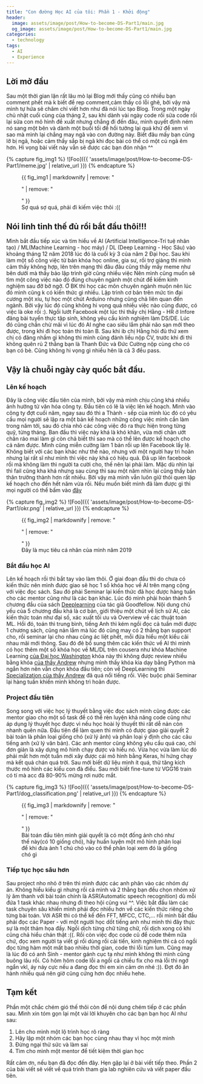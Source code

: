 ```yaml
---
title: "Con đường Học AI của tôi: Phần 1 - Khởi động"
header:
  image: assets/image/post/How-to-become-DS-Part1/main.jpg
  og_image: assets/image/post/How-to-become-DS-Part1/main.jpg
categories:
  - technology
tags:
  - AI
  - Experience
---
```

 
## Lời mở đầu

 Sau một thời gian lặn rất lâu mò lại Blog mới thấy cũng có nhiều bạn comment phết mà k biết để rep comment,cảm thấy có lỗi ghê, bởi vậy mà mình tự hứa sẽ chăm chỉ viết hơn như đã nói lúc tạo Blog. Trong một ngày chủ nhật cuối cùng của tháng 2, sau khi dành vài ngày code rồi sửa code rồi lại sửa con mô hình đề xuất nhưng chẳng đi đến đâu, mình quyết định ném nó sang một bên và dành một buổi tối để hồi tưởng lại quá khứ để xem vì sao mà mình lại chẳng may ngã vào con đường này. Biết đâu mấy bạn cũng lỡ bị ngã, hoặc cảm thấy sắp bị ngã khi đọc bài có thể có một cú ngã êm hơn. Hi vọng bài viết này vẫn sẽ được các bạn đón nhận ^^

{% capture fig_img1 %}
![Foo]({{ 'assets/image/post/How-to-become-DS-Part1/meme.jpg' | relative_url }})
{% endcapture %}

<figure>
  {{ fig_img1 | markdownify | remove: "<p>" | remove: "</p>" }}
  <figcaption>Sợ quá sợ quá, phải đi kiếm việc thôi :((</figcaption>
</figure>

## Nói linh tinh thế đủ rồi bắt đầu thôi!!!

Mình bắt đầu tiếp xúc và tìm hiểu về AI (Artificial Intelligence-Trí tuệ nhân tạo) / ML(Machine Learning - học máy) / DL (Deep Learning - Học Sâu) vào khoảng tháng 12 năm 2018 lúc đó là cuối kỳ 3 của năm 2 Đại học. Sau khi làm một số công việc từ bán khóa học online, gia sư, rồi trợ giảng thì mình cảm thấy không hợp, lên trên mạng thì đâu đâu cũng thấy mấy meme như bên dưới mà thấy bảo lập trình giờ cũng nhiều việc Nên mình cũng muốn sẽ tìm một công việc nào đó đúng chuyên ngành một chút để kiếm kinh nghiệm sau đỡ bỡ ngỡ. Ở BK thì học các môn chuyên ngành muộn nên lúc đó mình cũng k có kiến thức gì nhiều. Lập trình cơ bản trên mức tin đại cương một xíu, tự học một chút Arduino nhưng cũng chả liên quan đến ngành. Bởi vậy lúc đó cũng không hi vọng quá nhiều việc nào cũng được, có việc là oke rồi :). Ngồi lướt Facebook một lúc thì thấy chị Hằng - HR ở Infore đăng bài tuyển thực tập sinh, không yêu cầu kinh nghiệm làm DS/DE. Lúc đó cũng chần chừ mãi vì lúc đó AI nghe cao siêu lắm phải não sạn mới theo được, trong khi đi học toán thì toàn B. Sau khi ib chị Hằng hỏi đủ thứ xem chị có đăng nhầm gì không thì mình cũng đánh liều nộp CV, trước khi đi thì không quên rủ 2 thằng bạn là Thanh Đức và Đức Cường nộp cùng cho có bạn có bè. Cũng không hi vọng gì nhiều hên là cả 3 đều pass.   

## Vậy là chuỗi ngày cày quốc bắt đầu. 

### Lên kế hoạch

Đây là công việc đầu tiên của mình, bởi vậy mà mình chịu cũng khá nhiều ảnh hưởng từ văn hóa công ty.
Đầu tiên có lẽ là việc lên kế hoạch. Mình vào công ty đợt cuối năm, ngay sau đó thì a Thành - sếp của mình lúc đó có yêu cầu mọi người sẽ lập ra một bản kế hoạch những công việc mình cần làm trong năm tới, sau đó chia nhỏ các công việc đó ra thực hiện trong từng quỹ, từng tháng. Ban đầu thì việc này khá là khó khăn, vừa mới chân ướt chân ráo mai làm gì còn chả biết thì sao mà có thể lên được kế hoạch cho cả năm được. Mình cũng miễn cưỡng làm 1 bản rồi up lên Facebook lấy lệ. Không biết với các bạn khác như thế nào, nhưng với một người hay trì hoãn nhưng lại rất sĩ như mình thì việc này khá có hiệu quả. Đã up lên facebook rồi mà không làm thì người ta cười cho, thế nên lại phải làm. Mặc dù nhìn lại thì fail cũng kha khá nhưng sau cùng thì sau một năm nhìn lại cũng thấy bản thân trưởng thành hơn rất nhiều. Bởi vậy mà mình vẫn luôn giữ thói quen lập kế hoạch cho đến hết năm vừa rồi. Nếu muốn biết mình đã làm được gì thì mọi người có thể bấm vào [đây](https://www.facebook.com/ducanh.soict/posts/1283515445165523)

{% capture fig_img2 %}
![Foo]({{ 'assets/image/post/How-to-become-DS-Part1/okr.png' | relative_url }})
{% endcapture %}

<figure>
  {{ fig_img2 | markdownify | remove: "<p>" | remove: "</p>" }}
  <figcaption>Đây là mục tiêu cá nhân của mình năm 2019</figcaption>
</figure>

### Bắt đầu học AI

Lên kế hoạch rồi thì bắt tay vào làm thôi. Ở giai đoạn đầu thì do chưa có kiến thức nên mình được giao sẽ học 1 số khóa học về AI trên mạng cộng với việc đọc sách. Sau đó phải Seminar lại kiến thức đã học được hàng tuần cho các mentor cũng như là các bạn khác. Lúc đó mình phải hoàn thành 5 chương đầu của sách [Deeplearning](https://www.deeplearningbook.org/) của tác giả Goodfellow. Nội dung chủ yếu của 5 chương đầu khá là cơ bản, giới thiệu một chút về lịch sử AI, các kiến thức toán như đại số, xác xuất tối ưu và Overview về các thuật toán ML. Hồi đó, toán thì trung bình, tiếng Anh thì kém ngồi đọc cả tuần mới được 1 chương sách, cũng nản lắm mà lúc đó cũng may có 2 thằng bạn support cho, rồi seminar lại cho nhau cũng ác liệt phết, mỗi đứa hiểu một kiểu cãi nhau mãi mới thông. Sau đó đẻ bổ sung thêm các kiến thức về AI thì mình có  học thêm một số khóa học về ML/DL trên cousera như khóa Machine Learning [của Đại học Washington](https://www.coursera.org/learn/ml-foundations) khóa này thì không được review nhiều bằng khóa [của thầy Andrew](https://www.coursera.org/learn/machine-learning?) nhưng mình thấy khóa kia dạy bằng Python mà ngắn hơn nên vẫn chọn khóa đầu tiên; còn về DeepLearning thì [Specialization của thầy Andrew](https://www.coursera.org/specializations/deep-learning) đã quá nổi tiếng rồi. Việc buộc phải Seminar lại hàng tuần khiến mình không trì hoãn được.

### Project đầu tiên 
Song song với việc học lý thuyết bằng việc đọc sách mình cũng được các mentor giao cho một số task để có thể rèn luyện khả năng code cũng như áp dụng lý thuyết học được vì nếu học hoài lý thuyết thì rất dễ nản còn nhanh quên nữa. Đầu tiên để làm quen thì mình có được giao giải quyết 2 bài toán là phân loại giống chó (xử lý ảnh) và phân loại ý định cho các câu tiếng anh (xử lý văn bản). Các anh mentor cũng không yêu cầu quá cao, chỉ đơn giản là xây dựng mô hình chạy được và hiểu nó. Vừa học vừa làm lúc đó phải mất hơn một tuần mới xây được cái mô hình bằng Keras, hí hứng chạy mà kết quả chán quá trời. Sau mới biết dữ liệu mình ít quá, thử tăng kích thước mô hình các kiểu con đà điểu. Sau mới biết fine-tune từ VGG16 train có tí mà acc đã 80-90% mừng rơi nước mắt.

{% capture fig_img3 %}
![Foo]({{ 'assets/image/post/How-to-become-DS-Part1/dog_classification.png' | relative_url }})
{% endcapture %}

<figure>
  {{ fig_img3 | markdownify | remove: "<p>" | remove: "</p>" }}
  <figcaption>Bài toán đầu tiên mình giải quyết là có một đống ảnh chó như thế này(có 10 giống chó), hãy huấn luyện một mô hình phân loại để khi đưa ảnh 1 chú chó vào có thể phân loại xem đó là giống chó gì</figcaption>
</figure>

### Tiếp tục học sâu hơn

Sau project nho nhỏ ở trên thì mình được các anh phân vào các nhóm dự án. Không hiểu kiểu gì nhưng rồi cả mình và 2 thằng bạn đều chọn nhóm xử lý âm thanh với bài toán chính là ASR(Automatic speech recognition) dù mỗi đứa 1 task khác nhau nhưng đi theo hội cũng vui ^^. Việc bắt đầu làm các task chuyên sâu khiến mình phải đọc nhiều hơn về các kiến thức riêng cho từng bài toán. Với ASR thì có thể kể đến FFT, MFCC, CTC,... rồi mình bắt đầu phải đọc các Paper - với một người học dốt tiếng anh như mình thì đây thực sự là một thảm họa đấy. Ngồi dịch từng chữ từng chữ, rồi dịch xong có khi cũng chả hiểu chán thật :((. Rồi còn việc đọc code cũ để code thêm nữa chứ, đọc xem người ta viết gì rồi dùng rồi cải tiến, kinh nghiệm thì cả có ngồi đọc từng hàm một mất bao nhiêu thời gian, code thì lỗi tùm lum. Cũng may là lúc đó có anh Sinh - mentor gánh cục tạ như mình không thì mình cũng buông lâu rồi. Có hôm hôm code lỗi a ngồi cả chiều fix cho mà lỗi thì ngớ ngẩn vkl, áy náy cực nếu a đang đọc thì em xin cảm ơn nhé :)). Đợt đó ăn hành nhiều quá nên giờ cũng cứng hơn đọc nhiều hehe.

## Tạm kết

Phần một chắc chém gió thế thôi còn để nội dung chém tiếp ở các phần sau. Mình xin tóm gọn lại một vài lời khuyên cho các bạn bạn học AI như sau:
1. Lên cho mình một lộ trình học rõ ràng 
2. Hãy lập một nhóm các bạn học cùng nhau thay vì học một mình
3. Đừng ngại thử sức và làm sai
4. Tìm cho mình một mentor để tiết kiệm thời gian học

Rất cảm ơn, nếu bạn đã đọc đến đây. Hẹn gặp lại ở bài viết tiếp theo. Phần 2 của bài viết sẽ viết về quá trình tham gia lab nghiên cứu và viết paper đầu tiên. 




